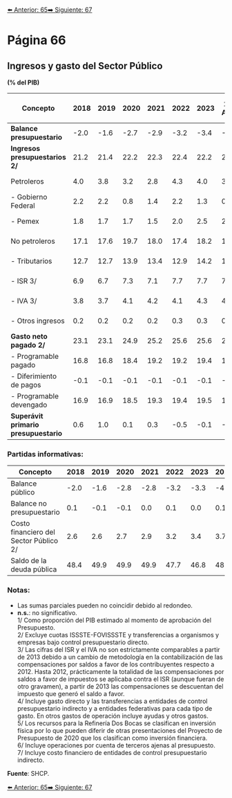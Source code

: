 [⬅️ Anterior: 65](./65.md)[➡️ Siguiente: 67](./67.md)

# Página 66

## Ingresos y gasto del Sector Público  
**(% del PIB)**

| **Concepto**                                   | **2018** | **2019** | **2020** | **2021** | **2022** | **2023** | **2024 Aprob.** | **2024 Estim.** | **Diferencia 2024-2018** |
|------------------------------------------------|----------|----------|----------|----------|----------|----------|-----------------|-----------------|-------------------------|
| **Balance presupuestario**                     | -2.0     | -1.6     | -2.7     | -2.9     | -3.2     | -3.4     | -4.9            | -5.0            | -3.0 (-)**             |
| **Ingresos presupuestarios 2/**                | 21.2     | 21.4     | 22.2     | 22.3     | 22.4     | 22.2     | 21.3            | 22.1            | 0.9 (10.2)**          |
| Petroleros                                     | 4.0      | 3.8      | 3.2      | 2.8      | 4.3      | 4.0      | 3.0             | 3.1             | -0.9 (-19.1)**       |
| - Gobierno Federal                             | 2.2      | 2.2      | 0.8      | 1.4      | 2.2      | 1.3      | 0.8             | 0.6             | -1.6 (-70.9)**       |
| - Pemex                                       | 1.8      | 1.7      | 1.7      | 1.5      | 2.0      | 2.5      | 2.2             | 2.5             | 0.7 (39.4)**        |
| No petroleros                                  | 17.1     | 17.6     | 19.7     | 18.0     | 17.4     | 18.2     | 18.3            | 19.0            | 1.8 (10.7)**        |
| - Tributarios                                  | 12.7     | 12.7     | 13.9     | 13.4     | 12.9     | 14.2     | 14.4            | 14.5            | 1.9 (21.3)**        |
| - ISR 3/                                      | 6.9      | 6.7      | 7.3      | 7.1      | 7.7      | 7.7      | 7.9             | 7.9             | 1.0 (23.1)**        |
| - IVA 3/                                      | 3.8      | 3.7      | 4.1      | 4.2      | 4.1      | 4.3      | 4.3             | 4.3             | 0.5 (12.4)**        |
| - Otros ingresos                               | 0.2      | 0.2      | 0.2      | 0.2      | 0.3      | 0.3      | 0.3             | 0.4             | 0.2 (75.0)**        |
| **Gasto neto pagado 2/**                       | 23.1     | 23.1     | 24.9     | 25.2     | 25.6     | 25.6     | 26.2            | 27.0            | 3.9 (23.7)**        |
| - Programable pagado                           | 16.8     | 16.8     | 18.4     | 19.2     | 19.2     | 19.4     | 18.8            | 19.7            | 2.9 (23.5)**        |
| - Diferimiento de pagos                        | -0.1     | -0.1     | -0.1     | -0.1     | -0.1     | -0.1     | -0.1            | -0.1            | 0.0 (n.s.)**        |
| - Programable devengado                        | 16.9     | 16.9     | 18.5     | 19.3     | 19.4     | 19.5     | 19.0            | 19.9            | 2.9 (23.7)**        |
| **Superávit primario presupuestario**          | 0.6      | 1.0      | 0.1      | 0.3      | -0.5     | -0.1     | -1.2            | -1.4            | -2.0 (n.s.)**       |

### Partidas informativas:
| **Concepto**                                   | **2018** | **2019** | **2020** | **2021** | **2022** | **2023** | **2024**         |
|------------------------------------------------|----------|----------|----------|----------|----------|----------|-----------------|
| Balance público                                | -2.0     | -1.6     | -2.8     | -2.8     | -3.2     | -3.3     | -4.9            |
| Balance no presupuestario                      | 0.1      | -0.1     | -0.1     | 0.0      | 0.1      | 0.0      | 0.1             |
| Costo financiero del Sector Público 2/         | 2.6      | 2.6      | 2.7      | 2.9      | 3.2      | 3.4      | 3.7             |
| Saldo de la deuda pública                      | 48.4     | 49.9     | 49.9     | 49.9     | 47.7     | 46.8     | 48.8            |

### Notas:
- Las sumas parciales pueden no coincidir debido al redondeo.  
- **n.s.**: no significativo.  
1/ Como proporción del PIB estimado al momento de aprobación del Presupuesto.  
2/ Excluye cuotas ISSSTE-FOVISSSTE y transferencias a organismos y empresas bajo control presupuestario directo.  
3/ Las cifras del ISR y el IVA no son estrictamente comparables a partir de 2013 debido a un cambio de metodología en la contabilización de las compensaciones por saldos a favor de los contribuyentes respecto a 2012. Hasta 2012, prácticamente la totalidad de las compensaciones por saldos a favor de impuestos se aplicaba contra el ISR (aunque fueran de otro gravamen), a partir de 2013 las compensaciones se descuentan del impuesto que generó el saldo a favor.  
4/ Incluye gasto directo y las transferencias a entidades de control presupuestario indirecto y a entidades federativas para cada tipo de gasto. En otros gastos de operación incluye ayudas y otros gastos.  
5/ Los recursos para la Refinería Dos Bocas se clasifican en inversión física por lo que pueden diferir de otras presentaciones del Proyecto de Presupuesto de 2020 que los clasifican como inversión financiera.  
6/ Incluye operaciones por cuenta de terceros ajenas al presupuesto.  
7/ Incluye costo financiero de entidades de control presupuestario indirecto.  

**Fuente**: SHCP.

[⬅️ Anterior: 65](./65.md)[➡️ Siguiente: 67](./67.md)